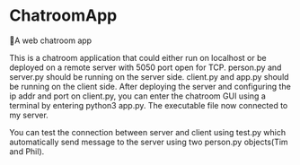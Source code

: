 # ChatroomApp
🥴A web chatroom app

This is a chatroom application that could either run on localhost or be deployed on a remote server with 5050 port open for TCP. person.py and server.py should be running on the server side. client.py and app.py should be running on the client side. After deploying the server and configuring the ip addr and port on client.py, you can enter the chatroom GUI using a terminal by entering python3 app.py. The executable file now connected to my server.

You can test the connection between server and client using test.py which automatically send message to the server using two person.py objects(Tim and Phil).
